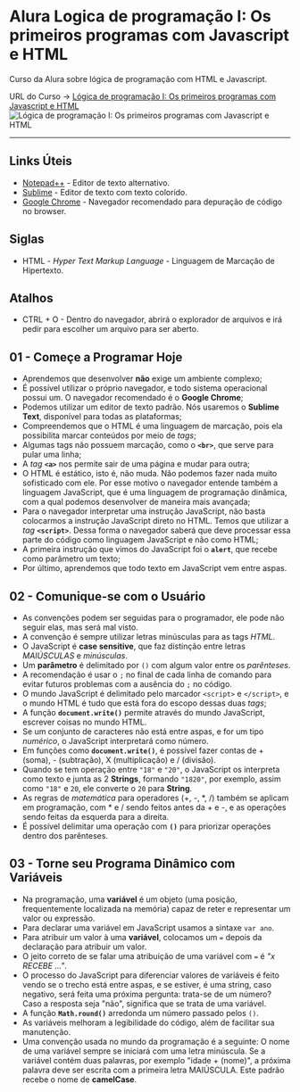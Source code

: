 # Alura Logica de programação I: Os primeiros programas com Javascript e HTML

Curso da Alura sobre lógica de programação com HTML e Javascript.

URL do Curso -> [Lógica de programação I: Os primeiros programas com Javascript e HTML](https://www.alura.com.br/curso-online-logica-programacao-javascript-html)
![Lógica de programação I: Os primeiros programas com Javascript e HTML](https://www.alura.com.br/assets/api/share/curso-logica-programacao-javascript-html.png)
***
## Links Úteis
* [Notepad++](https://notepad-plus-plus.org/) - Editor de texto alternativo.
* [Sublime](https://www.sublimetext.com/) - Editor de texto com texto colorido.
* [Google Chrome](https://www.google.com/intl/pt-BR/chrome/) - Navegador recomendado para depuração de código no browser.

## Siglas
* HTML - *Hyper Text Markup Language* - Linguagem de Marcação de Hipertexto.

## Atalhos
* CTRL + O - Dentro do navegador, abrirá o explorador de arquivos e irá pedir para escolher um arquivo para ser aberto.

## 01 - Começe a Programar Hoje
* Aprendemos que desenvolver **não** exige um ambiente complexo;
* É possível utilizar o próprio navegador, e todo sistema operacional possui um. O navegador recomendado é o **Google Chrome**;
* Podemos utilizar um editor de texto padrão. Nós usaremos o **Sublime Text**, disponível para todas as plataformas;
* Compreendemos que o HTML é uma linguagem de marcação, pois ela possibilita marcar conteúdos por meio de *tags*;
* Algumas tags não possuem marcação, como o **`<br>`**, que serve para pular uma linha;
* A *tag* **`<a>`** nos permite sair de uma página e mudar para outra;
* O HTML é estático, isto é, não muda. Não podemos fazer nada muito sofisticado com ele. Por esse motivo o navegador entende também a linguagem JavaScript, que é uma linguagem de programação dinâmica, com a qual podemos desenvolver de maneira mais avançada;
* Para o navegador interpretar uma instrução JavaScript, não basta colocarmos a instrução JavaScript direto no HTML. Temos que utilizar a *tag* **`<script>`**. Dessa forma o navegador saberá que deve processar essa parte do código como linguagem JavaScript e não como HTML;
* A primeira instrução que vimos do JavaScript foi o **`alert`**, que recebe como parâmetro um texto;
* Por último, aprendemos que todo texto em JavaScript vem entre aspas.

## 02 - Comunique-se com o Usuário
* As convenções podem ser seguidas para o programador, ele pode não seguir elas, mas será mal visto.
* A convenção é sempre utilizar letras minúsculas para as tags *HTML*.
* O JavaScript é **case sensitive**, que faz distinção entre letras *MAIÚSCULAS* e *minúsculas*.
* Um **parâmetro** é delimitado por `()` com algum valor entre os *parênteses*.
* A recomendação é usar o `;` no final de cada linha de comando para evitar futuros problemas com a ausência do `;` no código.
* O mundo JavaScript é delimitado pelo marcador `<script>` e `</script>`, e o mundo HTML é tudo que está fora do escopo dessas duas *tags*;
* A função **`document.write()`** permite através do mundo JavaScript, escrever coisas no mundo HTML.
* Se um conjunto de caracteres não está entre aspas, e for um tipo *numérico*, o JavaScript interpretará como número.
* Em funções como **`document.write()`**, é possível fazer contas de + (soma), - (subtração), X (multiplicação) e / (divisão).
* Quando se tem operação entre `"18"` e `"20"`, o JavaScript os interpreta como texto e junta as 2 **Strings**, formando `"1820"`, por exemplo, assim como `"18"` e `20`, ele converte o `20` para **String**.
* As regras de *matemática* para operadores (+, -, *, /) também se aplicam em programação, com * e / sendo feitos antes da + e -, e as operações sendo feitas da esquerda para a direita.
* É possível delimitar uma operação com **`()`** para priorizar operações dentro dos parênteses.

## 03 - Torne seu Programa Dinâmico com Variáveis
* Na programação, uma **variável** é um objeto (uma posição, frequentemente localizada na memória) capaz de reter e representar um valor ou expressão.
* Para declarar uma variável em JavaScript usamos a sintaxe `var ano`.
* Para atribuir um valor à uma **variável**, colocamos um `=` depois da declaração para atribuir um valor.
* O jeito correto de se falar uma atribuição de uma variável com `=` é *"x RECEBE ..."*.
* O processo do JavaScript para diferenciar valores de variáveis é feito vendo se o trecho está entre aspas, e se estiver, é uma string, caso negativo, será feita uma próxima pergunta: trata-se de um número? Caso a resposta seja "não", significa que se trata de uma variável.
* A função **`Math.round()`** arredonda um número passado pelos `()`.
* As variáveis melhoram a legibilidade do código, além de facilitar sua manutenção.
* Uma convenção usada no mundo da programação é a seguinte: O nome de uma variável sempre se iniciará com uma letra minúscula. Se a variável contém duas palavras, por exemplo "idade + (nome)", a próxima palavra deve ser escrita com a primeira letra MAIÚSCULA. Este padrão recebe o nome de **camelCase**.